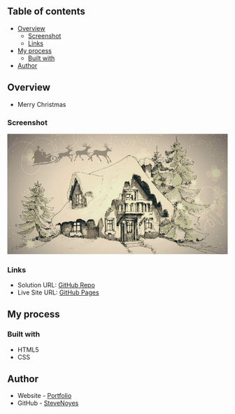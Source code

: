 ## Table of contents

- [Overview](#overview)
  - [Screenshot](#screenshot)
  - [Links](#links)
- [My process](#my-process)
  - [Built with](#built-with)
- [Author](#author)

## Overview

 - Merry Christmas

### Screenshot

![](./merryChristmas.jpg)

### Links

- Solution URL: [GitHub Repo](https://github.com/SteveNoyes/stic-tree)
- Live Site URL: [GitHub Pages](https://stevenoyes.github.io/stic-tree/)

## My process

### Built with

- HTML5
- CSS  

## Author

- Website - [Portfolio](https://www.stevenmnoyes.com)
- GitHub - [SteveNoyes](https://github.com/SteveNoyes)